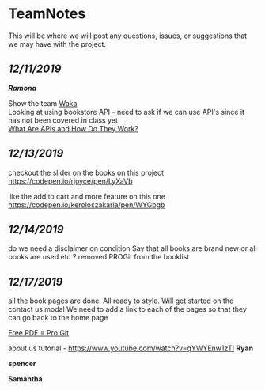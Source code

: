 # TeamNotes 

This will be where we will post any questions, issues, or suggestions that we may have with the project.

## *12/11/2019*    
***Ramona***  

Show the team [Waka](https://wakatime.com/)  
Looking at using bookstore API - need to ask if we can use API's since it has not been covered in class yet    
[What Are APIs and How Do They Work?](https://www.programmableweb.com/api-university/what-are-apis-and-how-do-they-work)  

## *12/13/2019*

checkout the slider on the books on this project 
https://codepen.io/rjoyce/pen/LyXaVb

like the add to cart and more feature on this one 
https://codepen.io/keroloszakaria/pen/WYGbgb

## *12/14/2019*

do we need a disclaimer on condition 
Say that all books are brand new or all books are used etc ?
removed PROGit from the booklist 


## *12/17/2019*
all the book pages are done. 
All ready to style. 
Will get started on the contact us modal 
We need to add a link to each of the pages so that they can go back to the home page 


[Free PDF = Pro Git](https://git-scm.com/book/en/v2)

about us tutorial - https://www.youtube.com/watch?v=qYWYEnw1zTI
**Ryan**


**spencer**



**Samantha**

